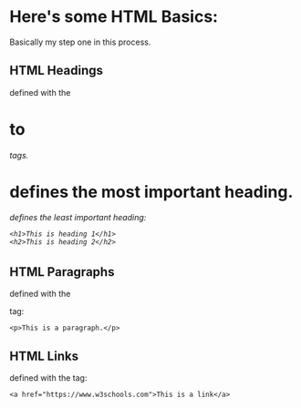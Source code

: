 # Here's some HTML Basics: 
Basically my step one in this process. 

## HTML Headings
defined with the <h1> to <h6> tags.

<h1> defines the most important heading. <h6> defines the least important heading: 

```
<h1>This is heading 1</h1>
<h2>This is heading 2</h2>
```


## HTML Paragraphs
defined with the <p> tag:

```
<p>This is a paragraph.</p>
```

## HTML Links
defined with the <a> tag:

```
<a href="https://www.w3schools.com">This is a link</a>
```
